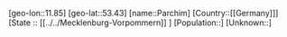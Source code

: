 ﻿---
location: [53.43,11.85]
mapzoom: [7,12] 
mapmarker: city 
type: City
tags:
- geo/City


SpocWebEntityId: 33246
isDeleted: false
confidential: public

---
[geo-lon::11.85]
[geo-lat::53.43]
[name::Parchim]
[Country::[[Germany]]]
[State :: [[../../Mecklenburg-Vorpommern]] ]
[Population::]
[Unknown::]

